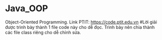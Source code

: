 # Java_OOP
Object-Oriented Programming.
Link PTIT: https://code.ptit.edu.vn
#Lời giải được trình bày thành 1 file code này cho dễ đọc. Trình bày nên chia thành các file class riêng cho dễ chỉnh sửa.
